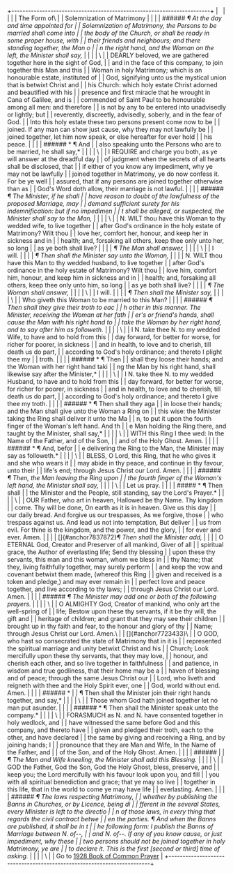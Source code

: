 +-----------------------------------------------------------------------+
|                                                                       |
|                                                                       |
| The Form of\                                                          |
| Solemnization of Matrimony                                            |
|                                                                       |
| ######  *¶ At the day and time appointed for                          |
| Solemnization of Matrimony, the Persons to be married shall come into |
|  the body of the Church, or shall be ready in some proper house, with |
|  their friends and neighbours; and there standing together, the Man o |
| n the right hand, and the Woman on the left, the Minister shall say,* |
|                                                                       |
| \                                                                     |
| DEARLY beloved, we are gathered together here in the sight of God,    |
| and in the face of this company, to join together this Man and this   |
| Woman in holy Matrimony; which is an honourable estate, instituted of |
| God, signifying unto us the mystical union that is betwixt Christ and |
| his Church: which holy estate Christ adorned and beautified with his  |
| presence and first miracle that he wrought in Cana of Galilee, and is |
| commended of Saint Paul to be honourable among all men: and therefore |
| is not by any to be entered into unadvisedly or lightly; but          |
| reverently, discreetly, advisedly, soberly, and in the fear of God.   |
| Into this holy estate these two persons present come now to be        |
| joined. If any man can show just cause, why they may not lawfully be  |
| joined together, let him now speak, or else hereafter for ever hold   |
| his peace.                                                            |
|                                                                       |
| ###### * ¶ And                                                        |
|  also speaking unto the Persons who are to be married, he shall say,* |
|                                                                       |
| \                                                                     |
| I REQUIRE and charge you both, as ye will answer at the dreadful day  |
| of judgment when the secrets of all hearts shall be disclosed, that   |
| if either of you know any impediment, why ye may not be lawfully      |
| joined together in Matrimony, ye do now confess it. For be ye well    |
| assured, that if any persons are joined together otherwise than as    |
| God\'s Word doth allow, their marriage is not lawful.                 |
|                                                                       |
| ###### *¶ The Minister, if he shall                                   |
| have reason to doubt of the lawfulness of the proposed Marriage, may  |
| demand sufficient surety for his indemnification: but if no impedimen |
| t shall be alleged, or suspected, the Minister shall say to the Man,* |
|                                                                       |
| \                                                                     |
| N. WILT thou have this Woman to thy wedded wife, to live together     |
| after God\'s ordinance in the holy estate of Matrimony? Wilt thou     |
| love her, comfort her, honour, and keep her in sickness and in        |
| health; and, forsaking all others, keep thee only unto her, so long   |
| as ye both shall live?                                                |
|                                                                       |
| *¶ The Man shall answer,*                                             |
|                                                                       |
| \                                                                     |
| I will.                                                               |
|                                                                       |
| *¶ Then shall the Minister say unto the Woman,*                       |
|                                                                       |
| N. WILT thou have this Man to thy wedded husband, to live together    |
| after God\'s ordinance in the holy estate of Matrimony? Wilt thou     |
| love him, comfort him, honour, and keep him in sickness and in        |
| health; and, forsaking all others, keep thee only unto him, so long   |
| as ye both shall live?                                                |
|                                                                       |
| *¶ The Woman shall answer,*                                           |
|                                                                       |
| \                                                                     |
| I will.                                                               |
|                                                                       |
| *¶ Then shall the Minister say,*                                      |
|                                                                       |
| \                                                                     |
| Who giveth this Woman to be married to this Man?                      |
|                                                                       |
| ###### *¶ Then shall they give their troth to eac                     |
| h other in this manner. The Minister, receiving the Woman at her fath |
| er\'s or friend\'s hands, shall cause the Man with his right hand to  |
| take the Woman by her right hand, and to say after him as followeth.* |
|                                                                       |
| \                                                                     |
| I N. take thee N. to my wedded Wife, to have and to hold from this    |
| day forward, for better for worse, for richer for poorer, in sickness |
| and in health, to love and to cherish, till death us do part,         |
| according to God\'s holy ordinance; and thereto I plight thee my      |
| troth.                                                                |
|                                                                       |
| ###### * ¶ Then                                                       |
|  shall they loose their hands; and the Woman with her right hand taki |
| ng the Man by his right hand, shall likewise say after the Minister,* |
|                                                                       |
| \                                                                     |
| I N. take thee N. to my wedded Husband, to have and to hold from this |
| day forward, for better for worse, for richer for poorer, in sickness |
| and in health, to love and to cherish, till death us do part,         |
| according to God\'s holy ordinance; and thereto I give thee my troth. |
|                                                                       |
| ###### * ¶ Then shall they aga                                        |
| in loose their hands; and the Man shall give unto the Woman a Ring on |
|  this wise: the Minister taking the Ring shall deliver it unto the Ma |
| n, to put it upon the fourth finger of the Woman\'s left hand. And th |
| e Man holding the Ring there, and taught by the Minister, shall say,* |
|                                                                       |
| \                                                                     |
| WITH this Ring I thee wed: In the Name of the Father, and of the Son, |
| and of the Holy Ghost. Amen.                                          |
|                                                                       |
| ###### * ¶ And, befor                                                 |
| e delivering the Ring to the Man, the Minister may say as followeth.* |
|                                                                       |
| \                                                                     |
| BLESS, O Lord, this Ring, that he who gives it and she who wears it   |
| may abide in thy peace, and continue in thy favour, unto their        |
| life\'s end; through Jesus Christ our Lord. Amen.                     |
|                                                                       |
| ###### *¶ Then, the Man leaving the Ring upon                         |
| the fourth finger of the Woman\'s left hand, the Minister shall say,* |
|                                                                       |
| \                                                                     |
| Let us pray.                                                          |
|                                                                       |
| ##### * ¶ Then shall                                                  |
| the Minister and the People, still standing, say the Lord\'s Prayer.* |
|                                                                       |
| \                                                                     |
| OUR Father, who art in heaven, Hallowed be thy Name. Thy kingdom      |
| come. Thy will be done, On earth as it is in heaven. Give us this day |
| our daily bread. And forgive us our trespasses, As we forgive, those  |
| who trespass against us. And lead us not into temptation, But deliver |
| us from evil. For thine is the kingdom, and the power, and the glory, |
| for ever and ever. Amen.                                              |
|                                                                       |
| []{#anchor7837872}*¶ Then shall the Minister add,*                    |
|                                                                       |
| O ETERNAL God, Creator and Preserver of all mankind, Giver of all     |
| spiritual grace, the Author of everlasting life; Send thy blessing    |
| upon these thy servants, this man and this woman, whom we bless in    |
| thy Name; that they, living faithfully together, may surely perform   |
| and keep the vow and covenant betwixt them made, (whereof this Ring   |
| given and received is a token and pledge,) and may ever remain in     |
| perfect love and peace together, and live according to thy laws;      |
| through Jesus Christ our Lord. Amen.                                  |
|                                                                       |
| ###### *¶ The Minister may add one or both of the following prayers.* |
|                                                                       |
| \                                                                     |
| O ALMIGHTY God, Creator of mankind, who only art the well-spring of   |
| life; Bestow upon these thy servants, if it be thy will, the gift and |
| heritage of children; and grant that they may see their children      |
| brought up in thy faith and fear, to the honour and glory of thy      |
| Name; through Jesus Christ our Lord. Amen.\                           |
| []{#anchor7723433}\                                                   |
| O GOD, who hast so consecrated the state of Matrimony that in it is   |
| represented the spiritual marriage and unity betwixt Christ and his   |
| Church; Look mercifully upon these thy servants, that they may love,  |
| honour, and cherish each other, and so live together in faithfulness  |
| and patience, in wisdom and true godliness, that their home may be a  |
| haven of blessing and of peace; through the same Jesus Christ our     |
| Lord, who liveth and reigneth with thee and the Holy Spirit ever, one |
| God, world without end. Amen.                                         |
|                                                                       |
| ###### *                                                              |
|  ¶ Then shall the Minister join their right hands together, and say,* |
|                                                                       |
| \                                                                     |
| Those whom God hath joined together let no man put asunder.           |
|                                                                       |
| ###### * ¶ Then shall the Minister speak unto the company.*           |
|                                                                       |
| \                                                                     |
| FORASMUCH as N. and N. have consented together in holy wedlock, and   |
| have witnessed the same before God and this company, and thereto have |
| given and pledged their troth, each to the other, and have declared   |
| the same by giving and receiving a Ring, and by joining hands; I      |
| pronounce that they are Man and Wife, In the Name of the Father, and  |
| of the Son, and of the Holy Ghost. Amen.                              |
|                                                                       |
| ######                                                                |
|  *¶ The Man and Wife kneeling, the Minister shall add this Blessing.* |
|                                                                       |
| \                                                                     |
| GOD the Father, God the Son, God the Holy Ghost, bless, preserve, and |
| keep you; the Lord mercifully with his favour look upon you, and fill |
| you with all spiritual benediction and grace; that ye may so live     |
| together in this life, that in the world to come ye may have life     |
| everlasting. Amen.                                                    |
|                                                                       |
| ###### *¶ The laws respecting Matrimony,                              |
|  whether by publishing the Banns in Churches, or by Licence, being di |
| fferent in the several States, every Minister is left to the directio |
| n of those laws, in every thing that regards the civil contract betwe |
| en the parties.  ¶ And when the Banns are published, it shall be in t |
| he following form: I publish the Banns of Marriage between N. of\--,  |
| and N. of\--. If any of you know cause, or just impediment, why these |
|  two persons should not be joined together in holy Matrimony, ye are  |
| to declare it. This is the first \[second or third\] time of asking.* |
|                                                                       |
| \                                                                     |
| Go to [1928 Book of Common Prayer](index.html)                        |
+-----------------------------------------------------------------------+
